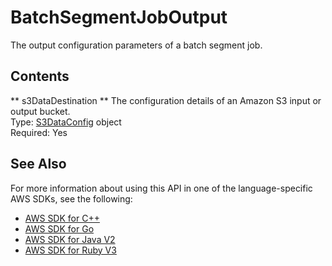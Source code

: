 # BatchSegmentJobOutput<a name="API_BatchSegmentJobOutput"></a>

The output configuration parameters of a batch segment job\.

## Contents<a name="API_BatchSegmentJobOutput_Contents"></a>

 ** s3DataDestination **   <a name="personalize-Type-BatchSegmentJobOutput-s3DataDestination"></a>
The configuration details of an Amazon S3 input or output bucket\.  
Type: [S3DataConfig](API_S3DataConfig.md) object  
Required: Yes

## See Also<a name="API_BatchSegmentJobOutput_SeeAlso"></a>

For more information about using this API in one of the language\-specific AWS SDKs, see the following:
+  [AWS SDK for C\+\+](https://docs.aws.amazon.com/goto/SdkForCpp/personalize-2018-05-22/BatchSegmentJobOutput) 
+  [AWS SDK for Go](https://docs.aws.amazon.com/goto/SdkForGoV1/personalize-2018-05-22/BatchSegmentJobOutput) 
+  [AWS SDK for Java V2](https://docs.aws.amazon.com/goto/SdkForJavaV2/personalize-2018-05-22/BatchSegmentJobOutput) 
+  [AWS SDK for Ruby V3](https://docs.aws.amazon.com/goto/SdkForRubyV3/personalize-2018-05-22/BatchSegmentJobOutput) 